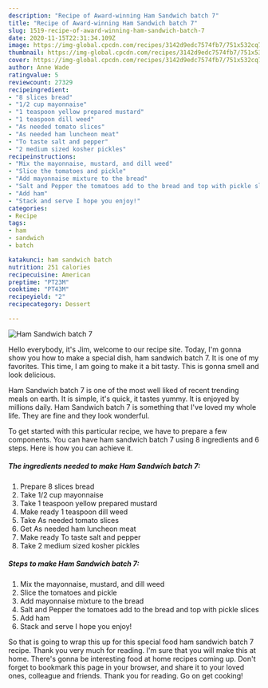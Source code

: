 ```yaml
---
description: "Recipe of Award-winning Ham Sandwich batch 7"
title: "Recipe of Award-winning Ham Sandwich batch 7"
slug: 1519-recipe-of-award-winning-ham-sandwich-batch-7
date: 2020-11-15T22:31:34.109Z
image: https://img-global.cpcdn.com/recipes/3142d9edc7574fb7/751x532cq70/ham-sandwich-batch-7-recipe-main-photo.jpg
thumbnail: https://img-global.cpcdn.com/recipes/3142d9edc7574fb7/751x532cq70/ham-sandwich-batch-7-recipe-main-photo.jpg
cover: https://img-global.cpcdn.com/recipes/3142d9edc7574fb7/751x532cq70/ham-sandwich-batch-7-recipe-main-photo.jpg
author: Anne Wade
ratingvalue: 5
reviewcount: 27329
recipeingredient:
- "8 slices bread"
- "1/2 cup mayonnaise"
- "1 teaspoon yellow prepared mustard"
- "1 teaspoon dill weed"
- "As needed tomato slices"
- "As needed ham luncheon meat"
- "To taste salt and pepper"
- "2 medium sized kosher pickles"
recipeinstructions:
- "Mix the mayonnaise, mustard, and dill weed"
- "Slice the tomatoes and pickle"
- "Add mayonnaise mixture to the bread"
- "Salt and Pepper the tomatoes add to the bread and top with pickle slices"
- "Add ham"
- "Stack and serve I hope you enjoy!"
categories:
- Recipe
tags:
- ham
- sandwich
- batch

katakunci: ham sandwich batch 
nutrition: 251 calories
recipecuisine: American
preptime: "PT23M"
cooktime: "PT43M"
recipeyield: "2"
recipecategory: Dessert

---
```



![Ham Sandwich batch 7](https://img-global.cpcdn.com/recipes/3142d9edc7574fb7/751x532cq70/ham-sandwich-batch-7-recipe-main-photo.jpg)

Hello everybody, it's Jim, welcome to our recipe site. Today, I'm gonna show you how to make a special dish, ham sandwich batch 7. It is one of my favorites. This time, I am going to make it a bit tasty. This is gonna smell and look delicious.



Ham Sandwich batch 7 is one of the most well liked of recent trending meals on earth. It is simple, it's quick, it tastes yummy. It is enjoyed by millions daily. Ham Sandwich batch 7 is something that I've loved my whole life. They are fine and they look wonderful.


To get started with this particular recipe, we have to prepare a few components. You can have ham sandwich batch 7 using 8 ingredients and 6 steps. Here is how you can achieve it.

<!--inarticleads1-->

##### The ingredients needed to make Ham Sandwich batch 7:

1. Prepare 8 slices bread
1. Take 1/2 cup mayonnaise
1. Take 1 teaspoon yellow prepared mustard
1. Make ready 1 teaspoon dill weed
1. Take As needed tomato slices
1. Get As needed ham luncheon meat
1. Make ready To taste salt and pepper
1. Take 2 medium sized kosher pickles




<!--inarticleads2-->

##### Steps to make Ham Sandwich batch 7:

1. Mix the mayonnaise, mustard, and dill weed
1. Slice the tomatoes and pickle
1. Add mayonnaise mixture to the bread
1. Salt and Pepper the tomatoes add to the bread and top with pickle slices
1. Add ham
1. Stack and serve I hope you enjoy!




So that is going to wrap this up for this special food ham sandwich batch 7 recipe. Thank you very much for reading. I'm sure that you will make this at home. There's gonna be interesting food at home recipes coming up. Don't forget to bookmark this page in your browser, and share it to your loved ones, colleague and friends. Thank you for reading. Go on get cooking!
